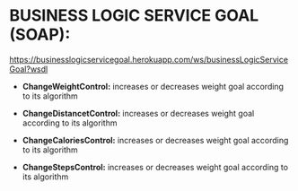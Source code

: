# BUSINESS LOGIC SERVICE GOAL (SOAP):

https://businesslogicservicegoal.herokuapp.com/ws/businessLogicServiceGoal?wsdl

* **ChangeWeightControl:** increases or decreases weight goal according to its algorithm

*	**ChangeDistancetControl:** increases or decreases weight goal according to its algorithm

*	**ChangeCaloriesControl:** increases or decreases weight goal according to its algorithm

*	**ChangeStepsControl:** increases or decreases weight goal according to its algorithm
